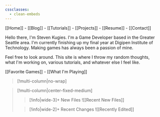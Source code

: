 ```yaml
---
cssclasses:
  - clean-embeds
---
```



<div id='stars'></div>
<div id='stars2'></div>
<div id='stars3'></div>
<div id='stars4'></div>


 [[Home]] - [[Blog]] -   [[Tutorials]]  -  [[Projects]]  -  [[Resume]]    - [[Contact]]




Hello there, I'm Steven Kugies. 
I'm a Game Developer based in the Greater Seattle area. 
I'm currently finishing up my final year at Digipen Institute of Technology. Making games has always 
been a passion of mine.

Feel free to look around. This site is where I throw my random thoughts, what I'm working on, various tutorials, and whatever else I feel like. 


[[Favorite Games]] - [[What I'm Playing]]


>[!multi-column|no-wrap]

> [!multi-column|center-fixed-medium]
>
>> [!info|wide-3]+  New Files
>> ![[Recent New Files]] 
>
>> [!info|wide-2]+  Recent Changes
>> ![[Recently Edited]] 
>






























\
\
\
\
\
\
\
\
\
\
\
\
\
\
\
\
\
\
\
\
\
\
\
\
\
\
\
\
\
\
\
\
\
\
\
\
\
\
\
\
\
\
\
\
\
\
\
\
\
\
\
\
\
\
\
\
\
\
\
\
\
\
\
\
\
\
\
\
\
\
\
\
\
\
\
\
\
\
\
\
\
\
\
\
\
\
\
\
\
\
\
\
\
\
\
\
\
\
\
\
\
\
\
\
\
\
\
\
\
\
\
\
\
\
\
\
\
\
\
\
\
\
\
\
\
\
\
\
\
\
\
\
\
\
\
\
\
\
\
\
\
\
\
\
\
\
\
\
\
\
\
\
\
\
\
\
\
\
\
\
\
\
\
\
\
\
\
\
\
\
\
\
\
\
\
\
\
\
\
\
\
\
\
\
\
\
\
\
\
\
\
\
\
\
\
\
\
\
\
\
\
\
\
\
\
\
\
\
\
\
\
\
\
\
\
\
\
\
\
\
\
\
\
\
\
\
\
\
\
\
<tab>
What are you doing down here?